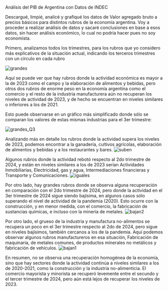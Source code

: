 Análisis del PIB de Argentina con Datos de INDEC

Descargué, limpié, analicé y grafiqué los datos de Valor agregado bruto a precios básicos para distintos rubros de la economía argentina. Voy a proceder a realizar análisis de datos y sacaré conclusiones en base a esos datos, sin hacer análisis económico, lo cual no podría hacer pues no soy economista.

Primero, analizamos todos los trimestres, para los rubros que yo considero más explicativos de la situación actual, indicando los terceros trimestres con un círculo en cada rubro

![grandes](https://raw.githubusercontent.com/rquiroga7/PIB-Argentina/main/grandes.png)

Aquí se puede ver que hay rubros donde la actividad económica es mayor a la de 2023 como el campo y la elaboración de alimentos y bebidas, pero otros dos rubros de enorme peso en la economía argentina como el comercio y el resto de la industria manufacturera aún no recuperan los niveles de actividad de 2023, y de hecho se encuentran en niveles similares o inferiores a los de 2021.

Esto puede observarse en un gráfico más simplificado donde sólo se comparan los valores de estas mismas industrias para el 3er trimestre:

![grandes_Q3](https://raw.githubusercontent.com/rquiroga7/PIB-Argentina/main/grandes_Q3.png)

Analizando más en detalle los rubros donde la actividad supera los niveles de 2023, podemos encontrar a la ganadería, cultivos agrícolas, elaboración de alimentos y bebidas y a los restaurantes y bares.
![suben](https://raw.githubusercontent.com/rquiroga7/PIB-Argentina/main/suben.png)

Algunos rubros donde la actividad rebotó respecto al 2do trimestre de 2024, y están en niveles similares a los de 2023 serían Actividades Inmobiliarias, Electricidad, gas y agua, Intermediaciones financieras y Transporte y Comunicaciones.
![iguales](https://raw.githubusercontent.com/rquiroga7/PIB-Argentina/main/iguales.png)

Por otro lado, hay grandes rubros donde se observa alguna recuperación en comparación con el 2do trimestre de 2024, pero donde la actividad en el 3er trimestre de 2024 sigue siendo bajísima, en algunos casos sólo superando el nivel de actividad de la pandemia (2020).
Esto ocurre con la construcción, y en menor medida, con el comercio, la fabricación de sustancias químicas, e incluso con la minería de metales.
![bajan2](https://raw.githubusercontent.com/rquiroga7/PIB-Argentina/main/bajan2.png)

Por otro lado, el grueso de la industria y manufactura no-alimentos se recupera un poco en el 3er trimestre respecto al 2do de 2024, pero sigue en niveles bajísimos, también cercanos a los de la pandemia.
Aquí podemos observar algunos rubros manufactureros en esa situación, Fabricación de maquinaria, de metales comunes, de productos minerales no metálicos y fabricación de vehículos.
![bajan1](https://raw.githubusercontent.com/rquiroga7/PIB-Argentina/main/bajan1.png)

En resumen, no se observa una recuperación homogénea de la economía, sino que hay sectores donde la actividad continúa a niveles similares a los de 2020-2021, como la construcción y la industria no-alimenticia. El comercio mayorista y minorista se recuperó levemente entre el secundo y el tercer trimestre de 2024, pero aún está lejos de recuperar los niveles de 2023.